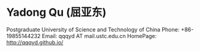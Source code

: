 # Yadong Qu (屈亚东)
Postgraduate University of Science and Technology of China
Phone: +86-19855144232
Email: qqqyd AT mail.ustc.edu.cn
HomePage: http://qqqyd.github.io/
